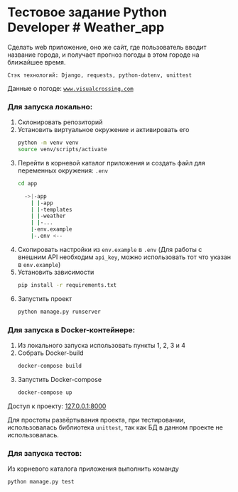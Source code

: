 
# Тестовое задание Python **Developer** # Weather_app

Сделать web приложение, оно же сайт, где пользователь вводит название города, и получает прогноз погоды в этом городе на ближайшее время.

    Стэк технологий: Django, requests, python-dotenv, unittest

Данные о погоде: [`www.visualcrossing.com`](https://www.visualcrossing.com/)

### Для запуска локально:

 1. Склонировать репозиторий
 2. Установить виртуальное окружение и активировать его
	```bash
	python -m venv venv
	source venv/scripts/activate
	```
 3. Перейти в корневой каталог приложения и создать файл для переменных окружения: `.env`
	```bash
	cd app
	```
	```bash
	  ->|-app
	    | |-app
	    | |-templates
	    | |-weather
	    | |-...
	    |-env.example
	    |-.env <--
	```
 4. Скопировать настройки из `env.example` в `.env`
  (Для работы с внешним API необходим `api_key`, можно использовать тот что указан в `env.example`)
 5. Установить зависимости
	```bash
	pip install -r requirements.txt
	```
 6. Запустить проект
	```bash
	python manage.py runserver
	```

### Для запуска в Docker-контейнере:

 1. Из локального запуска использовать пункты 1, 2, 3 и 4
 2. Собрать Docker-build
	```bash
	docker-compose build
	```
 3. Запустить Docker-compose
	```bash
	docker-compose up
	```
 
 Доступ к проекту: [127.0.0.1:8000](http://127.0.0.1:8000/)

Для простоты развёртывания проекта, при тестировании, использовалась библиотека `unittest`, так как БД в данном проекте не использовалась.

### Для запуска тестов:
Из корневого каталога приложения выполнить команду
```bash
python manage.py test
```
